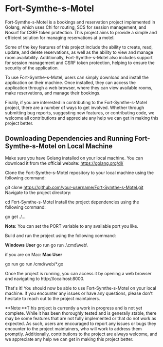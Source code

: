 # Fort-Symthe-s-Motel

Fort-Symthe-s-Motel is a bookings and reservation project implemented in Golang, which uses Chi for routing, SCS for session management, and Nosurf for CSRF token protection. This project aims to provide a simple and efficient solution for managing reservations at a motel.

Some of the key features of this project include the ability to create, read, update, and delete reservations, as well as the ability to view and manage room availability. Additionally, Fort-Symthe-s-Motel also includes support for session management and CSRF token protection, helping to ensure the security of the application.

To use Fort-Symthe-s-Motel, users can simply download and install the application on their machine. Once installed, they can access the application through a web browser, where they can view available rooms, make reservations, and manage their bookings.


Finally, if you are interested in contributing to the Fort-Symthe-s-Motel project, there are a number of ways to get involved. Whether through submitting bug reports, suggesting new features, or contributing code, we welcome all contributions and appreciate any help we can get in making this project better.

## Downloading Dependencies and Running Fort-Symthe-s-Motel on Local Machine

Make sure you have Golang installed on your local machine. You can download it from the official website: https://golang.org/dl/

Clone the Fort-Symthe-s-Motel repository to your local machine using the following command:


git clone https://github.com/your-username/Fort-Symthe-s-Motel.git
Navigate to the project directory:


cd Fort-Symthe-s-Motel
Install the project dependencies using the following command:

go get ./...

**Note:** You can set the PORT variable to any available port you like.

Build and run the project using the following command:

**Windows User**
go run  go run .\cmd\web\

if you are on Mac:
**Mac User**

go run  go run /cmd/web/*.go


Once the project is running, you can access it by opening a web browser and navigating to http://localhost:8000.

That's it! You should now be able to use Fort-Symthe-s-Motel on your local machine. If you encounter any issues or have any questions, please don't hesitate to reach out to the project maintainers.

**Note:**T his project is currently a work in progress and is not yet complete. While it has been thoroughly tested and is generally stable, there may be some features that are not fully implemented or that do not work as expected. As such, users are encouraged to report any issues or bugs they encounter to the project maintainers, who will work to address them promptly. Additionally, contributions to the project are always welcome, and we appreciate any help we can get in making this project better.
